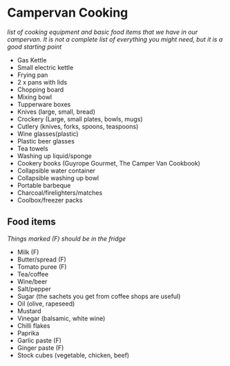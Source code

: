 # Campervan Cooking

_list of cooking equipment and basic food items that we have in our campervan. It is not a complete list of everything you might need, but it is a good starting point_

- Gas Kettle
- Small electric kettle
- Frying pan
- 2 x pans with lids
- Chopping board
- Mixing bowl
- Tupperware boxes
- Knives (large, small, bread)
- Crockery (Large, small plates, bowls, mugs)
- Cutlery (knives, forks, spoons, teaspoons)
- Wine glasses(plastic)
- Plastic beer glasses
- Tea towels
- Washing up liquid/sponge
- Cookery books (Guyrope Gourmet, The Camper Van Cookbook)
- Collapsible water container
- Collapsible washing up bowl
- Portable barbeque
- Charcoal/firelighters/matches
- Coolbox/freezer packs

## Food items

_Things marked (F) should be in the fridge_

- Milk (F)
- Butter/spread (F)
- Tomato puree (F)
- Tea/coffee
- Wine/beer
- Salt/pepper
- Sugar (the sachets you get from coffee shops are useful)
- Oil (olive, rapeseed)
- Mustard
- Vinegar (balsamic, white wine)
- Chilli flakes
- Paprika
- Garlic paste (F)
- Ginger paste (F)
- Stock cubes (vegetable, chicken, beef)

